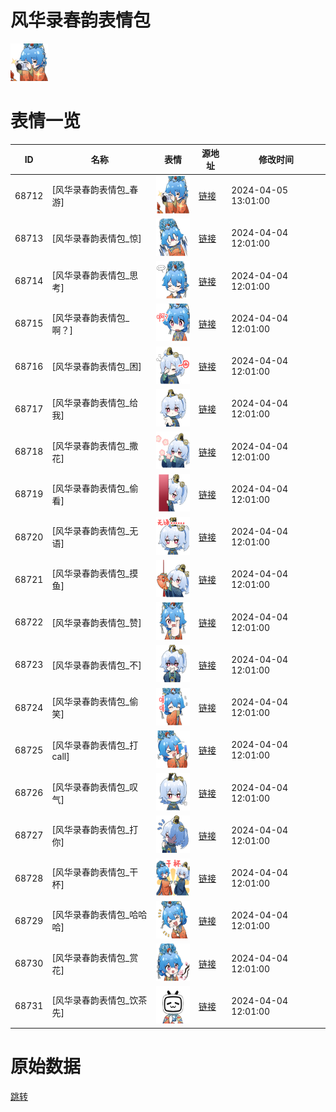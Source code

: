 # 风华录春韵表情包

<img src="./cover.png" height="60" alt="cover" />

# 表情一览

|ID|名称|表情|源地址|修改时间|
|----|----|----|----|----|
|68712|[风华录春韵表情包_春游]|<img src="./pic/068712_%5B风华录春韵表情包_春游%5D.png" height="60" alt="春游"/>|[链接](https://i0.hdslb.com/bfs/garb/1313e3d7a2b9b8f25befc62f5e99f7e74d595dde.png)|2024-04-05 13:01:00|
|68713|[风华录春韵表情包_惊]|<img src="./pic/068713_%5B风华录春韵表情包_惊%5D.png" height="60" alt="惊"/>|[链接](https://i0.hdslb.com/bfs/garb/2b508a004cc5d9ce4e05546f05edec7747083723.png)|2024-04-04 12:01:00|
|68714|[风华录春韵表情包_思考]|<img src="./pic/068714_%5B风华录春韵表情包_思考%5D.png" height="60" alt="思考"/>|[链接](https://i0.hdslb.com/bfs/garb/dd210fffa6ca603757477a634b851159633ded65.png)|2024-04-04 12:01:00|
|68715|[风华录春韵表情包_啊？]|<img src="./pic/068715_%5B风华录春韵表情包_啊？%5D.png" height="60" alt="啊？"/>|[链接](https://i0.hdslb.com/bfs/garb/b1df4f3e758b7b3b79e03096539ea83645e035d0.png)|2024-04-04 12:01:00|
|68716|[风华录春韵表情包_困]|<img src="./pic/068716_%5B风华录春韵表情包_困%5D.png" height="60" alt="困"/>|[链接](https://i0.hdslb.com/bfs/garb/6c5b7d9eda112c6dc61ea2d192d5772f773f143e.png)|2024-04-04 12:01:00|
|68717|[风华录春韵表情包_给我]|<img src="./pic/068717_%5B风华录春韵表情包_给我%5D.png" height="60" alt="给我"/>|[链接](https://i0.hdslb.com/bfs/garb/430690aa4046c186cdbed7660d79c6e0ae5882bd.png)|2024-04-04 12:01:00|
|68718|[风华录春韵表情包_撒花]|<img src="./pic/068718_%5B风华录春韵表情包_撒花%5D.png" height="60" alt="撒花"/>|[链接](https://i0.hdslb.com/bfs/garb/4a656858c25c7acdd540dccd8359a71d757d540a.png)|2024-04-04 12:01:00|
|68719|[风华录春韵表情包_偷看]|<img src="./pic/068719_%5B风华录春韵表情包_偷看%5D.png" height="60" alt="偷看"/>|[链接](https://i0.hdslb.com/bfs/garb/5100d5b06c2226ba460ced22d35d81474ef30458.png)|2024-04-04 12:01:00|
|68720|[风华录春韵表情包_无语]|<img src="./pic/068720_%5B风华录春韵表情包_无语%5D.png" height="60" alt="无语"/>|[链接](https://i0.hdslb.com/bfs/garb/6d2b07cf6abdbaa74071ed1cb4813cc14facdff5.png)|2024-04-04 12:01:00|
|68721|[风华录春韵表情包_摸鱼]|<img src="./pic/068721_%5B风华录春韵表情包_摸鱼%5D.png" height="60" alt="摸鱼"/>|[链接](https://i0.hdslb.com/bfs/garb/8f2249a918064cfcd9f87e7cf30ace3210dae35f.png)|2024-04-04 12:01:00|
|68722|[风华录春韵表情包_赞]|<img src="./pic/068722_%5B风华录春韵表情包_赞%5D.png" height="60" alt="赞"/>|[链接](https://i0.hdslb.com/bfs/garb/15145a10f4e512845583196aba555696960a7896.png)|2024-04-04 12:01:00|
|68723|[风华录春韵表情包_不]|<img src="./pic/068723_%5B风华录春韵表情包_不%5D.png" height="60" alt="不"/>|[链接](https://i0.hdslb.com/bfs/garb/e84bd2bc90614857194ebf5a87669988fd485070.png)|2024-04-04 12:01:00|
|68724|[风华录春韵表情包_偷笑]|<img src="./pic/068724_%5B风华录春韵表情包_偷笑%5D.png" height="60" alt="偷笑"/>|[链接](https://i0.hdslb.com/bfs/garb/43d50d7140714c0968eefbdbafdfb43b00b8f717.png)|2024-04-04 12:01:00|
|68725|[风华录春韵表情包_打call]|<img src="./pic/068725_%5B风华录春韵表情包_打call%5D.png" height="60" alt="打call"/>|[链接](https://i0.hdslb.com/bfs/garb/f7363f72c5fc6f4118ed30f218c69070dab03221.png)|2024-04-04 12:01:00|
|68726|[风华录春韵表情包_叹气]|<img src="./pic/068726_%5B风华录春韵表情包_叹气%5D.png" height="60" alt="叹气"/>|[链接](https://i0.hdslb.com/bfs/garb/81a5a65ac61088c6dfb49991235002d1c0c4bc46.png)|2024-04-04 12:01:00|
|68727|[风华录春韵表情包_打你]|<img src="./pic/068727_%5B风华录春韵表情包_打你%5D.png" height="60" alt="打你"/>|[链接](https://i0.hdslb.com/bfs/garb/3e0cea03119a6f2d2f621767b0713207d9d9093d.png)|2024-04-04 12:01:00|
|68728|[风华录春韵表情包_干杯]|<img src="./pic/068728_%5B风华录春韵表情包_干杯%5D.png" height="60" alt="干杯"/>|[链接](https://i0.hdslb.com/bfs/garb/4733c5e6c73f0945b53b15acb944d470e1ca09ca.png)|2024-04-04 12:01:00|
|68729|[风华录春韵表情包_哈哈哈]|<img src="./pic/068729_%5B风华录春韵表情包_哈哈哈%5D.png" height="60" alt="哈哈哈"/>|[链接](https://i0.hdslb.com/bfs/garb/769d2b8f1dd6d57af4fafa8dedfa694229713ce5.png)|2024-04-04 12:01:00|
|68730|[风华录春韵表情包_赏花]|<img src="./pic/068730_%5B风华录春韵表情包_赏花%5D.png" height="60" alt="赏花"/>|[链接](https://i0.hdslb.com/bfs/garb/f20877da9706734892cf20d1f5b6d673ef65741d.png)|2024-04-04 12:01:00|
|68731|[风华录春韵表情包_饮茶先]|<img src="./pic/068731_%5B风华录春韵表情包_饮茶先%5D.png" height="60" alt="饮茶先"/>|[链接](https://i0.hdslb.com/bfs/garb/c9859d263c81237ce2a3ee5cd39f696e9b44e276.png)|2024-04-04 12:01:00|

# 原始数据

[跳转](./raw.json)

